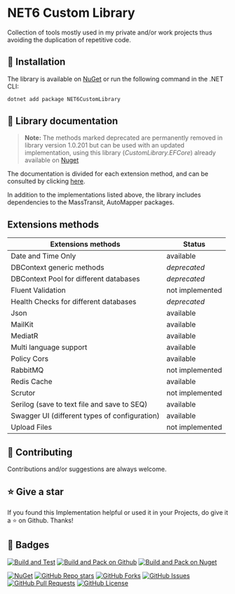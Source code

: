 # NET6 Custom Library

Collection of tools mostly used in my private and/or work projects thus avoiding the duplication of repetitive code.

## :dvd: Installation

The library is available on [NuGet](https://www.nuget.org/packages/NET6CustomLibrary) or run the following command in the .NET CLI:

```bash
dotnet add package NET6CustomLibrary
```

## :memo: Library documentation

> **Note:** The methods marked deprecated are permanently removed in library version 1.0.201 but can be used with an updated implementation, using this library (*CustomLibrary.EFCore*) already available on [Nuget](https://www.nuget.org/packages/CustomLibrary.EFCore)

The documentation is divided for each extension method, and can be consulted by clicking [here](https://github.com/AngeloDotNet/NET6CustomLibrary/blob/main/src/NET6CustomLibrary/Docs/).

In addition to the implementations listed above, the library includes dependencies to the MassTransit, AutoMapper packages.

## Extensions methods

| Extensions methods | Status |
| --- | --- |
| Date and Time Only | available |
| DBContext generic methods | *deprecated* |
| DBContext Pool for different databases | *deprecated* |
| Fluent Validation | not implemented |
| Health Checks for different databases | *deprecated* |
| Json | available |
| MailKit | available |
| MediatR | available |
| Multi language support | available |
| Policy Cors | available |
| RabbitMQ | not implemented |
| Redis Cache | available |
| Scrutor | not implemented |
| Serilog (save to text file and save to SEQ) | available |
| Swagger UI (different types of configuration) | available |
| Upload Files | not implemented |

## :muscle: Contributing

Contributions and/or suggestions are always welcome.

## :star: Give a star

If you found this Implementation helpful or used it in your Projects, do give it a :star: on Github. Thanks!

## :beginner: Badges

[![Build and Test](https://github.com/AngeloDotNet/NET6CustomLibrary/actions/workflows/build.yml/badge.svg)](https://github.com/AngeloDotNet/NET6CustomLibrary/actions/workflows/build.yml)
[![Build and Pack on Github](https://github.com/AngeloDotNet/NET6CustomLibrary/actions/workflows/dotnet-github.yml/badge.svg)](https://github.com/AngeloDotNet/NET6CustomLibrary/actions/workflows/dotnet-github.yml)
[![Build and Pack on Nuget](https://github.com/AngeloDotNet/NET6CustomLibrary/actions/workflows/dotnet-nuget.yml/badge.svg)](https://github.com/AngeloDotNet/NET6CustomLibrary/actions/workflows/dotnet-nuget.yml)

[![NuGet](https://img.shields.io/nuget/v/NET6CustomLibrary.svg)](https://www.nuget.org/packages/NET6CustomLibrary)
[![GitHub Repo stars](https://img.shields.io/github/stars/angelodotnet/NET6CustomLibrary)](https://github.com/AngeloDotNet/NET6CustomLibrary)
[![GitHub Forks](https://img.shields.io/github/forks/angelodotnet/NET6CustomLibrary)](https://github.com/AngeloDotNet/NET6CustomLibrary)
[![GitHub Issues](https://img.shields.io/github/issues/angelodotnet/NET6CustomLibrary)](https://github.com/AngeloDotNet/NET6CustomLibrary)
[![GitHub Pull Requests](https://img.shields.io/github/issues-pr/angelodotnet/NET6CustomLibrary)](https://github.com/AngeloDotNet/NET6CustomLibrary)
[![GitHub License](https://img.shields.io/github/license/AngeloDotNet/NET6CustomLibrary)](https://github.com/AngeloDotNet/NET6CustomLibrary/blob/main/LICENSE)